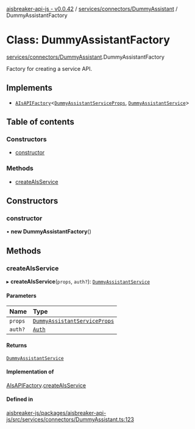 [aisbreaker-api-js - v0.0.42](../README.md) / [services/connectors/DummyAssistant](../modules/services_connectors_DummyAssistant.md) / DummyAssistantFactory

# Class: DummyAssistantFactory

[services/connectors/DummyAssistant](../modules/services_connectors_DummyAssistant.md).DummyAssistantFactory

Factory for creating a service API.

## Implements

- [`AIsAPIFactory`](../interfaces/api_AIsService.AIsAPIFactory.md)<[`DummyAssistantServiceProps`](../interfaces/services_connectors_DummyAssistant.DummyAssistantServiceProps.md), [`DummyAssistantService`](services_connectors_DummyAssistant.DummyAssistantService.md)\>

## Table of contents

### Constructors

- [constructor](services_connectors_DummyAssistant.DummyAssistantFactory.md#constructor)

### Methods

- [createAIsService](services_connectors_DummyAssistant.DummyAssistantFactory.md#createaisservice)

## Constructors

### constructor

• **new DummyAssistantFactory**()

## Methods

### createAIsService

▸ **createAIsService**(`props`, `auth?`): [`DummyAssistantService`](services_connectors_DummyAssistant.DummyAssistantService.md)

#### Parameters

| Name | Type |
| :------ | :------ |
| `props` | [`DummyAssistantServiceProps`](../interfaces/services_connectors_DummyAssistant.DummyAssistantServiceProps.md) |
| `auth?` | [`Auth`](../interfaces/api_models_Auth.Auth.md) |

#### Returns

[`DummyAssistantService`](services_connectors_DummyAssistant.DummyAssistantService.md)

#### Implementation of

[AIsAPIFactory](../interfaces/api_AIsService.AIsAPIFactory.md).[createAIsService](../interfaces/api_AIsService.AIsAPIFactory.md#createaisservice)

#### Defined in

[aisbreaker-js/packages/aisbreaker-api-js/src/services/connectors/DummyAssistant.ts:123](https://github.com/aisbreaker/aisbreaker-js/blob/develop/packages/aisbreaker-api-js/src/services/connectors/DummyAssistant.ts#L123)
